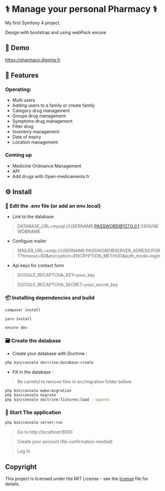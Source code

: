 # ⚕ Manage your personal Pharmacy ⚕
My first Symfony 4 project.

Design with bootstrap and using webPack encore


## 🎨 Demo

<https://pharmacy.digimig.fr>

## 💊 Features

### Operating:
* Multi users
* Adding users to a family or create family
* Category drug management
* Groups drug management
* Symptoms drug management
* Filter drug
* Inventory management
* Date of expiry
* Location management

### Coming up

* Medicine Ordinance Management
* API
* Add drugs with Open-medicaments.fr


## ⚙ Install

### 📐 Edit the .env file (or add an env.local)

* Link to the database
>DATABASE_URL=mysql://USERNAME:PASSWORD@127.0.0.1:3306/NEWDBNAME
* Configure mailer
>MAILER_URL=smtp://USERNAME:PASSWORD@SERVER_ADRESS:PORT?timeout=60&encryption=ENCRYPTION_METHOD&auth_mode=login
* Api keys for contact form
>GOOGLE_RECAPTCHA_KEY=your_key

>GOOGLE_RECAPTCHA_SECRET=your_secret_key

###  📦 Installing dependencies and build

```bash
composer install
```

```bash
yarn install
```

```bash
encore dev
```



###  🗃 Create the database


* Create your database with Doctrine :

```bash
php bin/console doctrine:database:create
```

* Fill in the database :

> Be carreful to remove files in src/migration folder before 

````bash
php bin/console make:migration
php bin/console migrate
php bin/console doctrine:fixtures:load --append

````

### 🎉 Start The application

```bash
php bin/console server:run

```

> Go to http://localhost:8000

> Create your account (No confirmation needed)

> Log In

## Copyright

This project is licensed under the MIT License - see the [license](LICENSE) file for details.